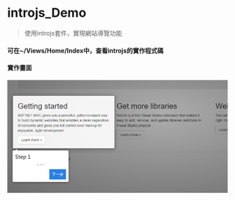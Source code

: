 # introjs_Demo

> 使用introjs套件，實現網站導覽功能
#### 可在~/Views/Home/Index中，查看introjs的實作程式碼

#### 實作畫面
![image](https://github.com/CircleLin/introjs_Demo/blob/master/introjs_screenshot.PNG)
